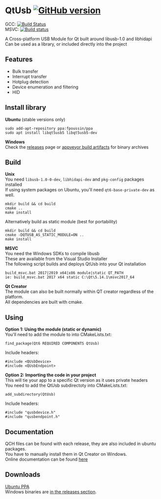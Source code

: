 # QtUsb [![GitHub version](https://badge.fury.io/gh/fpoussin%2Fqtusb.svg)](https://badge.fury.io/gh/fpoussin%2Fqtusb)  

GCC: [![Build Status](https://github.com/fpoussin/QtUsb/actions/workflows/build.yml/badge.svg)](https://github.com/fpoussin/QtUsb/actions/)  
MSVC: [![Build status](https://ci.appveyor.com/api/projects/status/4ns2jbdoveyj8n0y?svg=true)](https://ci.appveyor.com/project/fpoussin/qtusb)  


A Cross-platform USB Module for Qt built around libusb-1.0 and libhidapi  
Can be used as a library, or included directly into the project  

## Features

- Bulk transfer
- Interrupt transfer
- Hotplug detection
- Device enumeration and filtering
- HID

## Install library 

**Ubuntu** (stable versions only)  
```
sudo add-apt-repository ppa:fpoussin/ppa
sudo apt install libqt5usb5 libqt5usb5-dev
```

**Windows**  
Check the [releases](https://github.com/fpoussin/QtUsb/releases) page or [appveyor build artifacts](https://ci.appveyor.com/project/fpoussin/qtusb) for binary archives  

## Build  

**Unix**  
You need `libusb-1.0-0-dev`, `libhidapi-dev` and `pkg-config` packages installed  
If using system packages on Ubuntu, you'll need `qt6-base-private-dev` as well.  
```shell
mkdir build && cd build
cmake ..
make install
```

Alternatively build as static module (best for portability)  
```shell
mkdir build && cd build
cmake -DQTUSB_AS_STATIC_MODULE=ON ..
make install
```

**MSVC**  
You need the Windows SDKs to compile libusb  
These are available from the Visual Studio Installer  
The following script builds and deploys QtUsb into your Qt installation  
```
build_msvc.bat 2017|2019 x64|x86 module|static QT_PATH
ie: build_msvc.bat 2017 x64 static C:\Qt\5.14.1\msvc2017_64
```

**Qt Creator**  
The module can also be built normally within QT creator regardless of the platform.  
All dependencies are built with cmake.  

## Using  

**Option 1: Using the module (static or dynamic)**  
You'll need to add the module to into CMakeLists.txt:
```
find_package(Qt6 REQUIRED COMPONENTS QtUsb)
```
Include headers:  
```
#include <QUsbDevice>
#include <QUsbEndpoint>
```

**Option 2: Importing the code in your project**  
This will tie your app to a specific Qt version as it uses private headers  
You need to add the QtUsb subdirectoty into CMakeLists.txt:
```
add_subdirectory(QtUsb)
```
Include headers:  
```
#include "qusbdevice.h"
#include "qusbendpoint.h"
```

## Documentation

QCH files can be found with each release, they are also included in ubuntu packages.  
You have to manually install them in Qt Creator on Windows.  
Online documentation can be found [here](https://fpoussin.github.io/doxygen/qtusb/0.7.x/)  

## Downloads

[Ubuntu PPA](https://launchpad.net/~fpoussin/+archive/ubuntu/ppa)  
Windows binaries are [in the releases section](https://github.com/fpoussin/QtUsb/releases).  
